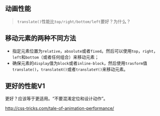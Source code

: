 动画性能---> `translate()`性能比`top/right/bottom/left`要好？为什么？## 移动元素的两种不同方法* 指定元素位置为`relative`，`absolute`或者`fixed`。然后可以使用`top`，`right`，`left`和`bottom`（或者任何组合）来移动元素；* 确保元素的`display`值为`block`或者`inline-block`，然后使用`trasform`值`translate()`，`translateX()`或者`translateY()`来移动元素。## 更好的性能V1更好？应该等于更适用。“不要混淆定位和设计动作”。<http://css-tricks.com/tale-of-animation-performance/>